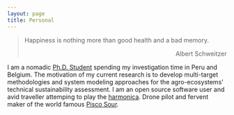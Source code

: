 ```yaml
---
layout: page
title: Personal
---
```


> Happiness is nothing more than good health and a bad memory.
> <div style="text-align: right"> Albert Schweitzer </div>

I am a nomadic [Ph.D. Student](https://www.kuleuven.be/wieiswie/en/person/00090839) spending my investigation time in Peru and Belgium. The motivation of my current research is to develop multi-target methodologies and system modeling approaches for the agro-ecosystems' technical sustainability assessment. I am an open source software user and avid traveller attemping to play the [harmonica](https://allaboutharmonicas.com/review-on-the-hohner-special-20-harmonica). Drone pilot and fervent maker of the world famous [Pisco Sour](http://www.nytimes.com/2012/04/15/travel/enjoying-pisco-cocktails-in-lima-peru.html).
